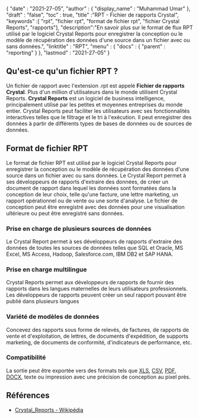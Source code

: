 {
  "date" : "2021-27-05",
  "author" : {
    "display_name" : "Muhammad Umar"
},
  "draft" : "false",
  "toc" : true,
  "title" :"RPT - Fichier de rapports Crystal",
  "keywords" :[ "rpt", "fichier rpt", "format de fichier rpt", "fichier Crystal Reports", "rapports"],
  "description":"En savoir plus sur le format de flux RPT utilisé par le logiciel Crystal Reports pour enregistrer la conception ou le modèle de récupération des données d'une source dans un fichier avec ou sans données.",
  "linktitle" : "RPT",
  "menu" : {
    "docs" : {
      "parent" : "reporting"
}
},
  "lastmod" : "2021-27-05"
}

## Qu'est-ce qu'un fichier RPT ? ##
Un fichier de rapport avec l'extension .rpt est appelé **Fichier de rapports Crystal**. Plus d'un million d'utilisateurs dans le monde utilisent Crystal Reports. **Crystal Reports** est un logiciel de business intelligence, principalement utilisé par les petites et moyennes entreprises du monde entier. Crystal Reports peut faciliter les utilisateurs avec ses fonctionnalités interactives telles que le filtrage et le tri à l'exécution. Il peut enregistrer des données à partir de différents types de bases de données ou de sources de données.

## Format de fichier RPT

Le format de fichier RPT est utilisé par le logiciel Crystal Reports pour enregistrer la conception ou le modèle de récupération des données d'une source dans un fichier avec ou sans données. Le Crystal Report permet à ses développeurs de rapports d'extraire des données, de créer un document de rapport dans lequel les données sont formatées dans la conception de leur choix, telle qu'une facture, une lettre marketing, un rapport opérationnel ou de vente ou une sorte d'analyse. Le fichier de conception peut être enregistré avec des données pour une visualisation ultérieure ou peut être enregistré sans données.

### Prise en charge de plusieurs sources de données
Le Crystal Report permet à ses développeurs de rapports d'extraire des données de toutes les sources de données telles que SQL et Oracle, MS Excel, MS Access, Hadoop, Salesforce.com, IBM DB2 et SAP HANA.

### Prise en charge multilingue
Crystal Reports permet aux développeurs de rapports de fournir des rapports dans les langues maternelles de leurs utilisateurs professionnels. Les développeurs de rapports peuvent créer un seul rapport pouvant être publié dans plusieurs langues

### Variété de modèles de données
Concevez des rapports sous forme de relevés, de factures, de rapports de vente et d'exploitation, de lettres, de documents d'expédition, de supports marketing, de documents de conformité, d'indicateurs de performance, etc.

### Compatibilité
La sortie peut être exportée vers des formats tels que [XLS](/fr/spreadsheet/xlsx/), [CSV](/fr/spreadsheet/csv/), [PDF](/fr/pdf/), [DOCX](/fr/word-processing/docx/), texte ou impression avec une précision de conception au pixel près.




## Références ##

- [Crystal_Reports - Wikipédia](https://en.wikipedia.org/wiki/Crystal_Reports)

